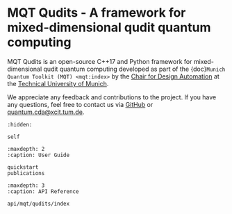 # MQT Qudits - A framework for mixed-dimensional qudit quantum computing

MQT Qudits is an open-source C++17 and Python framework for mixed-dimensional qudit quantum computing developed as part of the {doc}`Munich Quantum Toolkit (MQT) <mqt:index>` by the [Chair for Design Automation](https://www.cda.cit.tum.de/) at the [Technical University of Munich](https://www.tum.de/).

We appreciate any feedback and contributions to the project. If you have any questions, feel free to contact us via [GitHub](https://github.com/cda-tum/mqt-misim) or [quantum.cda@xcit.tum.de](mailto:quantum.cda@xcit.tum.de).

```{toctree}
:hidden:

self
```

```{toctree}
:maxdepth: 2
:caption: User Guide

quickstart
publications
```

```{toctree}
:maxdepth: 3
:caption: API Reference

api/mqt/qudits/index
```
